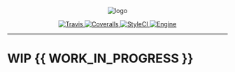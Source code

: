 <p align="center">
    <img title="logo" src="https://user-images.githubusercontent.com/968394/34780020-9fbfc4cc-f62a-11e7-9115-5356273a8358.png" />
</p>

<p align="center">
  <a href="https://travis-ci.org/diwms/express-me">
      <img src="https://img.shields.io/travis/diwms/express-me.svg?style=flat-square" alt="Travis" />
  </a> 
  
  <a href="https://coveralls.io/github/diwms/express-me?branch=master">
      <img src="https://img.shields.io/coveralls/github/diwms/express-me/master.svg?style=flat-square" alt="Coveralls" />
  </a> 

  <a href="https://styleci.io/repos/115021665">
    <img src="https://styleci.io/repos/115021665/shield" alt="StyleCI" />
  </a>
  
  <a href="https://docs.zendframework.com/zend-expressive">
    <img src="https://img.shields.io/badge/Powered_by-Zend_Expressive_3-green.svg?style=flat-square" alt="Engine" />
  </a>
</p>

---

# WIP {{ WORK_IN_PROGRESS }}

